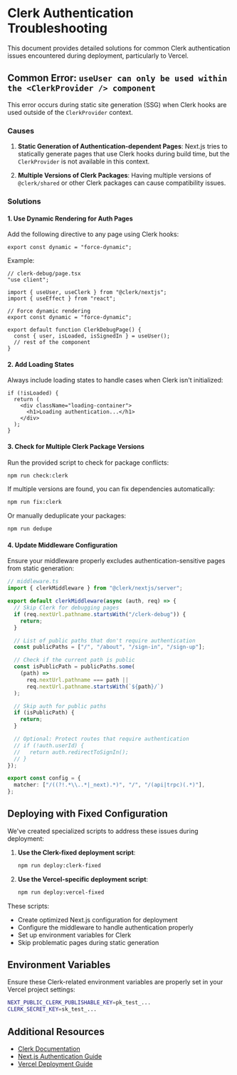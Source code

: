 # Clerk Authentication Troubleshooting

This document provides detailed solutions for common Clerk authentication issues encountered during deployment, particularly to Vercel.

## Common Error: `useUser can only be used within the <ClerkProvider /> component`

This error occurs during static site generation (SSG) when Clerk hooks are used outside of the `ClerkProvider` context.

### Causes

1. **Static Generation of Authentication-dependent Pages**:
   Next.js tries to statically generate pages that use Clerk hooks during build time, but the `ClerkProvider` is not available in this context.

2. **Multiple Versions of Clerk Packages**:
   Having multiple versions of `@clerk/shared` or other Clerk packages can cause compatibility issues.

### Solutions

#### 1. Use Dynamic Rendering for Auth Pages

Add the following directive to any page using Clerk hooks:

```tsx
export const dynamic = "force-dynamic";
```

Example:

```tsx
// clerk-debug/page.tsx
"use client";

import { useUser, useClerk } from "@clerk/nextjs";
import { useEffect } from "react";

// Force dynamic rendering
export const dynamic = "force-dynamic";

export default function ClerkDebugPage() {
  const { user, isLoaded, isSignedIn } = useUser();
  // rest of the component
}
```

#### 2. Add Loading States

Always include loading states to handle cases when Clerk isn't initialized:

```tsx
if (!isLoaded) {
  return (
    <div className="loading-container">
      <h1>Loading authentication...</h1>
    </div>
  );
}
```

#### 3. Check for Multiple Clerk Package Versions

Run the provided script to check for package conflicts:

```bash
npm run check:clerk
```

If multiple versions are found, you can fix dependencies automatically:

```bash
npm run fix:clerk
```

Or manually deduplicate your packages:

```bash
npm run dedupe
```

#### 4. Update Middleware Configuration

Ensure your middleware properly excludes authentication-sensitive pages from static generation:

```typescript
// middleware.ts
import { clerkMiddleware } from "@clerk/nextjs/server";

export default clerkMiddleware(async (auth, req) => {
  // Skip Clerk for debugging pages
  if (req.nextUrl.pathname.startsWith("/clerk-debug")) {
    return;
  }

  // List of public paths that don't require authentication
  const publicPaths = ["/", "/about", "/sign-in", "/sign-up"];

  // Check if the current path is public
  const isPublicPath = publicPaths.some(
    (path) =>
      req.nextUrl.pathname === path ||
      req.nextUrl.pathname.startsWith(`${path}/`)
  );

  // Skip auth for public paths
  if (isPublicPath) {
    return;
  }

  // Optional: Protect routes that require authentication
  // if (!auth.userId) {
  //   return auth.redirectToSignIn();
  // }
});

export const config = {
  matcher: ["/((?!.*\\..*|_next).*)", "/", "/(api|trpc)(.*)"],
};
```

## Deploying with Fixed Configuration

We've created specialized scripts to address these issues during deployment:

1. **Use the Clerk-fixed deployment script**:

   ```bash
   npm run deploy:clerk-fixed
   ```

1. **Use the Vercel-specific deployment script**:

   ```bash
   npm run deploy:vercel-fixed
   ```

These scripts:

- Create optimized Next.js configuration for deployment
- Configure the middleware to handle authentication properly
- Set up environment variables for Clerk
- Skip problematic pages during static generation

## Environment Variables

Ensure these Clerk-related environment variables are properly set in your Vercel project settings:

```bash
NEXT_PUBLIC_CLERK_PUBLISHABLE_KEY=pk_test_...
CLERK_SECRET_KEY=sk_test_...
```

## Additional Resources

- [Clerk Documentation](https://clerk.com/docs)
- [Next.js Authentication Guide](https://nextjs.org/docs/authentication)
- [Vercel Deployment Guide](https://vercel.com/docs/deployments/overview)
